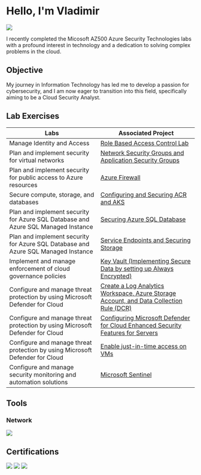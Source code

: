 # Hello, I'm Vladimir
<a href="[https://www.linkedin.com/in/vladimirclifton/]"><img src="https://img.shields.io/badge/-LinkedIn-0072b1?&style=for-the-badge&logo=linkedin&logoColor=white" /></a>

I recently completed the Micosoft AZ500 Azure Security Technologies labs with a profound interest in technology and a dedication to solving complex problems in the cloud.

## Objective
My journey in Information Technology has led me to develop a passion for cybersecurity, and I am now eager to transition into this field, specifically aiming to be a Cloud Security Analyst.

## Lab Exercises
| Labs                                        | Associated Project         |
|-----------------------------------------------|----------------------------|
| Manage Identity and Access          | <a href="Role-Based Access Control">Role Based Access Control Lab</a>|
| Plan and implement security for virtual networks         | <a href="https://github.com/vladc73/Malware-Analysis-Lab">Network Security Groups and Application Security Groups</a>|
| Plan and implement security for public access to Azure resources         | <a href="https://github.com/vladc73/Identify-and-Remediate-Vulnerabilities-Lab">Azure Firewall</a>|
| Secure compute, storage, and databases      | <a href="https://github.com/vladc73/Identify-and-Remediate-Vulnerabilities-Lab">Configuring and Securing ACR and AKS</a>|
| Plan and implement security for Azure SQL Database and Azure SQL Managed Instance                  | <a href="https://github.com/vladc73/Identify-and-Remediate-Vulnerabilities-Lab">Securing Azure SQL Database </a>|
| Plan and implement security for Azure SQL Database and Azure SQL Managed Instance      | <a href="https://github.com/vladc73/Identify-and-Remediate-Vulnerabilities-Lab">Service Endpoints and Securing Storage </a>|
| Implement and manage enforcement of cloud governance policies      | <a href="https://github.com/vladc73/Identify-and-Remediate-Vulnerabilities-Lab">Key Vault (Implementing Secure Data by setting up Always Encrypted) </a>|
| Configure and manage threat protection by using Microsoft Defender for Cloud      | <a href="https://github.com/vladc73/Identify-and-Remediate-Vulnerabilities-Lab">Create a Log Analytics Workspace, Azure Storage Account, and Data Collection Rule (DCR)</a>|
| Configure and manage threat protection by using Microsoft Defender for Cloud      | <a href="https://github.com/vladc73/Identify-and-Remediate-Vulnerabilities-Lab">Configuring Microsoft Defender for Cloud Enhanced Security Features for Servers</a>|
|  Configure and manage threat protection by using Microsoft Defender for Cloud      | <a href="https://github.com/vladc73/Identify-and-Remediate-Vulnerabilities-Lab">Enable just-in-time access on VMs</a>|
| Configure and manage security monitoring and automation solutions      | <a href="https://github.com/vladc73/Identify-and-Remediate-Vulnerabilities-Lab">Microsoft Sentinel</a>|

## Tools
### Network
<div>
    <img src="https://img.shields.io/badge/-Microsoft Azure-1679A7?&style=for-the-badge&logo=Microsoft&logoColor=white" />
</div>

## Certifications
<div>
<img src="https://img.shields.io/badge/-Cybersecurity_Boot_Camp-007ACC?&style=for-the-badge&logo=ZTM_Academy&logoColor=white" />
<img src="https://img.shields.io/badge/-Google_Data_Analytics-FF0000?&style=for-the-badge&logo=Google&logoColor=white" />
<img src="https://img.shields.io/badge/-AWS_Cloud_Practitioner_Essentials -FF0000?&style=for-the-badge&logo=Amazon&logoColor=black" />
</div>
